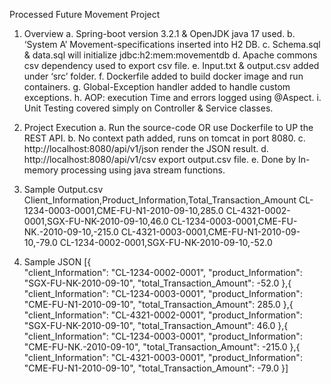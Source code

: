 Processed Future Movement Project

1.	Overview
    a.	Spring-boot version 3.2.1 & OpenJDK java 17 used. 
    b.	‘System A’ Movement-specifications inserted into H2 DB.
    c.	Schema.sql & data.sql will initialize  jdbc:h2:mem:movementdb
    d.	Apache commons csv dependency used to export csv file.
    e.	Input.txt & output.csv added under ‘src’ folder.
    f.	Dockerfile added to build docker image and run containers. 
    g.	Global-Exception handler added to handle custom exceptions.
    h.	AOP: execution Time and errors logged using @Aspect.
    i.	Unit Testing covered simply on Controller & Service classes.

2.	Project Execution
    a.	Run the source-code OR use Dockerfile to UP the REST API.
    b.	No context path added, runs on tomcat in port 8080. 
    c.	http://localhost:8080/api/v1/json  render the JSON result.
    d.	http://localhost:8080/api/v1/csv  export output.csv file.
    e.	Done by In-memory processing using java stream functions.

3.	Sample Output.csv
    Client_Information,Product_Information,Total_Transaction_Amount
    CL-1234-0003-0001,CME-FU-N1-2010-09-10,285.0
    CL-4321-0002-0001,SGX-FU-NK-2010-09-10,46.0
    CL-1234-0003-0001,CME-FU-NK.-2010-09-10,-215.0
    CL-4321-0003-0001,CME-FU-N1-2010-09-10,-79.0
    CL-1234-0002-0001,SGX-FU-NK-2010-09-10,-52.0

4.	Sample JSON 
    [{		
        "client_Information": "CL-1234-0002-0001",
        "product_Information": "SGX-FU-NK-2010-09-10",
        "total_Transaction_Amount": -52.0
      },{
        "client_Information": "CL-1234-0003-0001",
        "product_Information": "CME-FU-N1-2010-09-10",
        "total_Transaction_Amount": 285.0
      },{
        "client_Information": "CL-4321-0002-0001",
        "product_Information": "SGX-FU-NK-2010-09-10",
        "total_Transaction_Amount": 46.0
      },{
        "client_Information": "CL-1234-0003-0001",
        "product_Information": "CME-FU-NK.-2010-09-10",
        "total_Transaction_Amount": -215.0
      },{
        "client_Information": "CL-4321-0003-0001",
        "product_Information": "CME-FU-N1-2010-09-10",
        "total_Transaction_Amount": -79.0 
    }]
